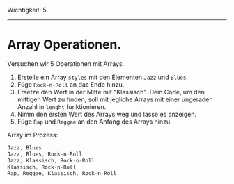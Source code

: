 Wichtigkeit: 5

---

# Array Operationen.

Versuchen wir 5 Operationen mit Arrays.

1. Erstelle ein Array `styles` mit den Elementen `Jazz` und `Blues`.
2. Füge `Rock-n-Roll` an das Ende hinzu.
3. Ersetze den Wert in der Mitte mit "Klassisch". Dein Code, um den mittigen Wert zu finden, soll mit jegliche Arrays mit einer ungeraden Anzahl in `lenght` funktionieren.
4. Nimm den ersten Wert des Arrays weg und lasse es anzeigen.
5. Füge `Rap` und `Reggae` an den Anfang des Arrays hinzu.

Array im Prozess:

```js no-beautify
Jazz, Blues
Jazz, Blues, Rock-n-Roll
Jazz, Klassisch, Rock-n-Roll
Klassisch, Rock-n-Roll
Rap, Reggae, Klassisch, Rock-n-Roll
```

